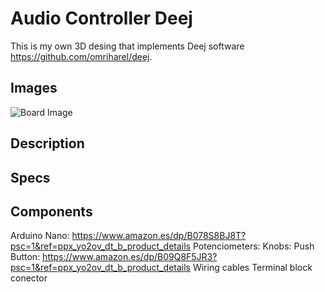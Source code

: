 # Audio Controller Deej
This is my own 3D desing that implements Deej software https://github.com/omriharel/deej.

## Images
![Board Image]()
## Description

## Specs

## Components
Arduino Nano: https://www.amazon.es/dp/B078S8BJ8T?psc=1&ref=ppx_yo2ov_dt_b_product_details
Potenciometers:
Knobs:
Push Button: https://www.amazon.es/dp/B09Q8F5JR3?psc=1&ref=ppx_yo2ov_dt_b_product_details
Wiring cables
Terminal block conector
